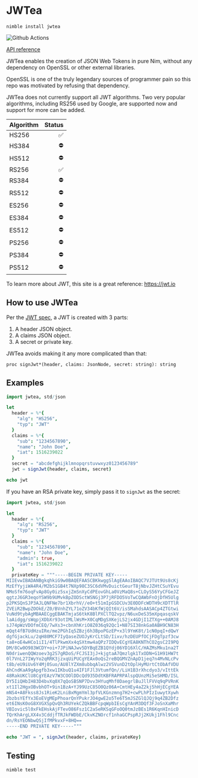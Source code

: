 # JWTea

`nimble install jwtea`

![Github Actions](https://github.com/guzba/jwtea/workflows/Github%20Actions/badge.svg)

[API reference](https://guzba.github.io/jwtea/)

JWTea enables the creation of JSON Web Tokens in pure Nim, without any dependency on OpenSSL or other external libraries.

OpenSSL is one of the truly legendary sources of programmer pain so this repo was motivated by refusing that dependency.

JWTea does not currently support all JWT algorithms. Two very popular algorithms, including RS256 used by Google, are supported now and support for more can be added.

Algorithm | Status
--- | ---:
HS256 | ✅
HS384 | ⛔
HS512 | ⛔
RS256 | ✅
RS384 | ⛔
RS512 | ⛔
ES256 | ⛔
ES384 | ⛔
ES512 | ⛔
PS256 | ⛔
PS384 | ⛔
PS512 | ⛔

To learn more about JWT, this site is a great reference: https://jwt.io

## How to use JWTea

Per the [JWT spec](https://www.rfc-editor.org/rfc/rfc7519), a JWT is created with 3 parts:

1) A header JSON object.
2) A claims JSON object.
3) A secret or private key.

JWTea avoids making it any more complicated than that:

`proc signJwt*(header, claims: JsonNode, secret: string): string`

## Examples

```nim
import jwtea, std/json

let
  header = %*{
    "alg": "HS256",
    "typ": "JWT"
  }
  claims = %*{
    "sub": "1234567890",
    "name": "John Doe",
    "iat": 1516239022
  }
  secret = "abcdefghijklmnopqrstuvwxyz0123456789"
  jwt = signJwt(header, claims, secret)

echo jwt
```

If you have an RSA private key, simply pass it to `signJwt` as the secret:

```nim
import jwtea, std/json

let
  header = %*{
    "alg": "RS256",
    "typ": "JWT"
  }
  claims = %*{
    "sub": "1234567890",
    "name": "John Doe",
    "admin": true,
    "iat": 1516239022
  }
  privateKey = """-----BEGIN PRIVATE KEY-----
MIIEvwIBADANBgkqhkiG9w0BAQEFAASCBKkwggSlAgEAAoIBAQC7VJTUt9Us8cKj
MzEfYyjiWA4R4/M2bS1GB4t7NXp98C3SC6dVMvDuictGeurT8jNbvJZHtCSuYEvu
NMoSfm76oqFvAp8Gy0iz5sxjZmSnXyCdPEovGhLa0VzMaQ8s+CLOyS56YyCFGeJZ
qgtzJ6GR3eqoYSW9b9UMvkBpZODSctWSNGj3P7jRFDO5VoTwCQAWbFnOjDfH5Ulg
p2PKSQnSJP3AJLQNFNe7br1XbrhV//eO+t51mIpGSDCUv3E0DDFcWDTH9cXDTTlR
ZVEiR2BwpZOOkE/Z0/BVnhZYL71oZV34bKfWjQIt6V/isSMahdsAASACp4ZTGtwi
VuNd9tybAgMBAAECggEBAKTmjaS6tkK8BlPXClTQ2vpz/N6uxDeS35mXpqasqskV
laAidgg/sWqpjXDbXr93otIMLlWsM+X0CqMDgSXKejLS2jx4GDjI1ZTXg++0AMJ8
sJ74pWzVDOfmCEQ/7wXs3+cbnXhKriO8Z036q92Qc1+N87SI38nkGa0ABH9CN83H
mQqt4fB7UdHzuIRe/me2PGhIq5ZBzj6h3BpoPGzEP+x3l9YmK8t/1cN0pqI+dQwY
dgfGjackLu/2qH80MCF7IyQaseZUOJyKrCLtSD/Iixv/hzDEUPfOCjFDgTpzf3cw
ta8+oE4wHCo1iI1/4TlPkwmXx4qSXtmw4aQPz7IDQvECgYEA8KNThCO2gsC2I9PQ
DM/8Cw0O983WCDY+oi+7JPiNAJwv5DYBqEZB1QYdj06YD16XlC/HAZMsMku1na2T
N0driwenQQWzoev3g2S7gRDoS/FCJSI3jJ+kjgtaA7Qmzlgk1TxODN+G1H91HW7t
0l7VnL27IWyYo2qRRK3jzxqUiPUCgYEAx0oQs2reBQGMVZnApD1jeq7n4MvNLcPv
t8b/eU9iUv6Y4Mj0Suo/AU8lYZXm8ubbqAlwz2VSVunD2tOplHyMUrtCtObAfVDU
AhCndKaA9gApgfb3xw1IKbuQ1u4IF1FJl3VtumfQn//LiH1B3rXhcdyo3/vIttEk
48RakUKClU8CgYEAzV7W3COOlDDcQd935DdtKBFRAPRPAlspQUnzMi5eSHMD/ISL
DY5IiQHbIH83D4bvXq0X7qQoSBSNP7Dvv3HYuqMhf0DaegrlBuJllFVVq9qPVRnK
xt1Il2HgxOBvbhOT+9in1BzA+YJ99UzC85O0Qz06A+CmtHEy4aZ2kj5hHjECgYEA
mNS4+A8Fkss8Js1RieK2LniBxMgmYml3pfVLKGnzmng7H2+cwPLhPIzIuwytXywh
2bzbsYEfYx3EoEVgMEpPhoarQnYPukrJO4gwE2o5Te6T5mJSZGlQJQj9q4ZB2Dfz
et6INsK0oG8XVGXSpQvQh3RUYekCZQkBBFcpqWpbIEsCgYAnM3DQf3FJoSnXaMhr
VBIovic5l0xFkEHskAjFTevO86Fsz1C2aSeRKSqGFoOQ0tmJzBEs1R6KqnHInicD
TQrKhArgLXX4v3CddjfTRJkFWDbE/CkvKZNOrcf1nhaGCPspRJj2KUkj1Fhl9Cnc
dn/RsYEONbwQSjIfMPkvxF+8HQ==
-----END PRIVATE KEY-----"""

echo "JWT = ", signJwt(header, claims, privateKey)
```

## Testing

`nimble test`
